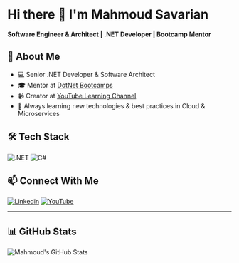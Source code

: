 <!-- Banner -->

# Hi there 👋 I'm Mahmoud Savarian
**Software Engineer & Architect | .NET Developer | Bootcamp Mentor**

## 🚀 About Me
- 💻 Senior .NET Developer & Software Architect
- 🎓 Mentor at [DotNet Bootcamps](https://github.com/dotnet-bootcamps)
- 📹 Creator at [YouTube Learning Channel](https://youtube.com/@msavarian)
- 🌱 Always learning new technologies & best practices in Cloud & Microservices

## 🛠️ Tech Stack
![.NET](https://img.shields.io/badge/.NET-512BD4?style=for-the-badge&logo=dotnet&logoColor=white)
![C#](https://img.shields.io/badge/C%23-239120?style=for-the-badge&logo=csharp&logoColor=white)

## 📫 Connect With Me
[![Linkedin](https://img.shields.io/badge/LinkedIn-0A66C2?style=for-the-badge&logo=linkedin&logoColor=white)](https://linkedin.com/in/mahmoud-savarian/)
[![YouTube](https://img.shields.io/badge/YouTube-FF0000?style=for-the-badge&logo=youtube&logoColor=white)](https://youtube.com/@msavarian)

---

## 📊 GitHub Stats
![Mahmoud's GitHub Stats](https://github-readme-stats.vercel.app/api?username=msavarian&show_icons=true&theme=radical)
